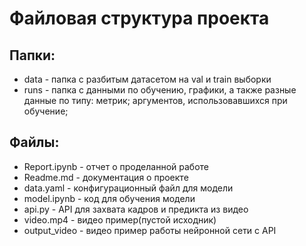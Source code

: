 # Файловая структура проекта
## Папки: 
- data - папка с разбитым датасетом на val и train выборки
- runs - папка с данными по обучению, графики, а также разные данные по типу: метрик; аргументов, использовавшихся при обучение;
## Файлы:
- Report.ipynb - отчет о проделанной работе
- Readme.md - документация о проекте
- data.yaml - конфигурационный файл для модели
- model.ipynb - код для обучения модели
- api.py - API для захвата кадров и предикта из видео
- video.mp4 - видео пример(пустой исходник)
- output_video - видео пример работы нейронной сети с API